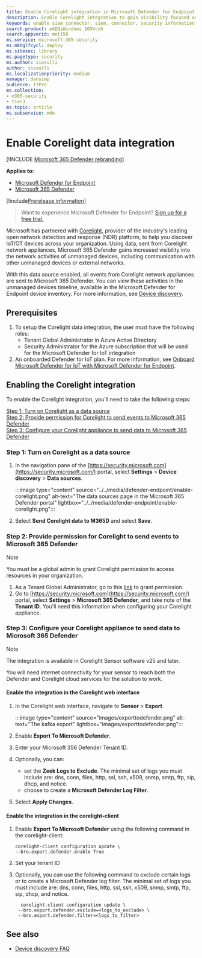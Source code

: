 ```yaml
---
title: Enable Corelight integration in Microsoft Defender for Endpoint
description: Enable Corelight integration to gain visibility focused on IoT/OT devices in areas of the network where MDE is not deployed
keywords: enable siem connector, siem, connector, security information and events
search.product: eADQiWindows 10XVcnh
search.appverid: met150
ms.service: microsoft-365-security
ms.mktglfcycl: deploy
ms.sitesec: library
ms.pagetype: security
ms.author: siosulli
author: siosulli
ms.localizationpriority: medium
manager: dansimp
audience: ITPro
ms.collection: 
- m365-security
- tier3
ms.topic: article
ms.subservice: mde
---
```


# Enable Corelight data integration

[!INCLUDE [Microsoft 365 Defender rebranding](../../includes/microsoft-defender.md)]

**Applies to:**

- [Microsoft Defender for Endpoint](https://go.microsoft.com/fwlink/?linkid=2154037)
- [Microsoft 365 Defender](https://go.microsoft.com/fwlink/?linkid=2118804)

[!include[Prerelease information](../../includes/prerelease.md)]

> Want to experience Microsoft Defender for Endpoint? [Sign up for a free trial.](https://signup.microsoft.com/create-account/signup?products=7f379fee-c4f9-4278-b0a1-e4c8c2fcdf7e&ru=https://aka.ms/MDEp2OpenTrial?ocid=docs-wdatp-enablesiem-abovefoldlink)

Microsoft has partnered with [Corelight](https://corelight.com/integrations/iot-security), provider of the industry's leading open network detection and response (NDR) platform, to help you discover IoT/OT devices across your organization. Using data, sent from Corelight network appliances, Microsoft 365 Defender gains increased visibility into the network activities of unmanaged devices, including communication with other unmanaged devices or external networks.

With this data source enabled, all events from Corelight network appliances are sent to Microsoft 365 Defender. You can view these activities in the unmanaged devices timeline, available in the Microsoft Defender for Endpoint device inventory. For more information, see [Device discovery](device-discovery.md).

## Prerequisites

1. To setup the Corelight data integration, the user must have the following roles:
   - Tenant Global Administrator in Azure Active Directory
   - Security Administrator for the Azure subscription that will be used for the Microsoft Defender for IoT integration
2. An onboarded Defender for IoT plan. For more information, see [Onboard Microsoft Defender for IoT with Microsoft Defender for Endpoint](enable-microsoft-defender-for-iot-integration.md).

## Enabling the Corelight integration

To enable the Corelight integration, you'll need to take the following steps:

[Step 1: Turn on Corelight as a data source](#step-1-turn-on-corelight-as-a-data-source)<br>
[Step 2: Provide permission for Corelight to send events to Microsoft 365 Defender](#step-2-provide-permission-for-corelight-to-send-events-to-microsoft-365-defender)<br>
[Step 3: Configure your Corelight appliance to send data to Microsoft 365 Defender](#step-3-configure-your-corelight-appliance-to-send-data-to-microsoft-365-defender)

### Step 1: Turn on Corelight as a data source

1. In the navigation pane of the [https://security.microsoft.com](https://security.microsoft.com/) portal, select **Settings** \> **Device discovery** \> **Data sources**.

   :::image type="content" source="../../media/defender-endpoint/enable-corelight.png" alt-text="The data sources page in the Microsoft 365 Defender portal" lightbox="../../media/defender-endpoint/enable-corelight.png":::

2. Select **Send Corelight data to M365D** and select **Save**.

### Step 2: Provide permission for Corelight to send events to Microsoft 365 Defender

> [!NOTE]
> You must be a global admin to grant Corelight permission to access resources in your organization.

1. As a Tenant Global Administrator, go to this [link](<https://login.microsoftonline.com/common/oauth2/authorize?prompt=consent&client_id=d8be544e-9d1a-4825-a5cb-fb447457f692&response_type=code&sso_reload=true>) to grant permission.
2. Go to [https://security.microsoft.com](https://security.microsoft.com/) portal, select **Settings** \> **Microsoft 365 Defender**, and take note of the **Tenant ID**. You'll need this information when configuring your Corelight appliance.

### Step 3: Configure your Corelight appliance to send data to Microsoft 365 Defender

> [!NOTE]
> The integration is available in Corelight Sensor software v25 and later.
> 
> You will need internet connectivity for your sensor to reach both the Defender and Corelight cloud services for the solution to work.

#### Enable the integration in the Corelight web interface

1. In the Corelight web interface, navigate to **Sensor** \> **Export**.

   :::image type="content" source="images/exporttodefender.png" alt-text="The kafka export" lightbox="images/exporttodefender.png":::

2. Enable **Export To Microsoft Defender**.
3. Enter your Microsoft 356 Defender Tenant ID.
4. Optionally, you can:
    - set the **Zeek Logs to Exclude**. The minimal set of logs you must include are: dns, conn, files, http, ssl, ssh, x509, snmp, smtp, ftp, sip, dhcp, and notice.
    - choose to create a **Microsoft Defender Log Filter**.
5. Select **Apply Changes**.

#### Enable the integration in the corelight-client

1. Enable **Export To Microsoft Defender** using the following command in the corelight-client:

    ``` command
    corelight-client configuration update \
    --bro.export.defender.enable True
    ```

2. Set your tenant ID

3. Optionally, you can use the following command to exclude certain logs or to create a Microsoft Defender log filter. The minimal set of logs you must include are: dns, conn, files, http, ssl, ssh, x509, snmp, smtp, ftp, sip, dhcp, and notice.

   ``` command
     corelight-client configuration update \
    --bro.export.defender.exclude=<logs_to_exclude> \
    --bro.export.defender.filter=<logs_to_filter>
   ```

## See also

- [Device discovery FAQ](device-discovery-faq.md)
